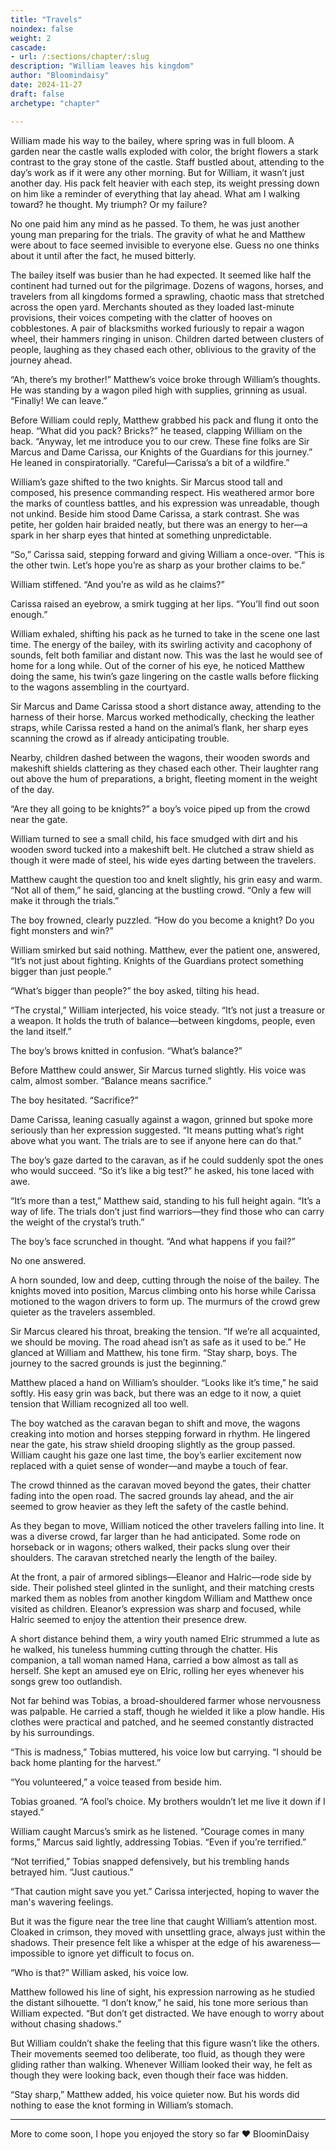 ```yaml
---
title: "Travels"
noindex: false
weight: 2
cascade:
- url: /:sections/chapter/:slug
description: "William leaves his kingdom"
author: "Bloomindaisy"
date: 2024-11-27
draft: false
archetype: "chapter"

---
```


William made his way to the bailey, where spring was in full bloom. A garden near the castle walls exploded with color, the bright flowers a stark contrast to the gray stone of the castle. Staff bustled about, attending to the day’s work as if it were any other morning. But for William, it wasn’t just another day. His pack felt heavier with each step, its weight pressing down on him like a reminder of everything that lay ahead. What am I walking toward? he thought. My triumph? Or my failure?

No one paid him any mind as he passed. To them, he was just another young man preparing for the trials. The gravity of what he and Matthew were about to face seemed invisible to everyone else. Guess no one thinks about it until after the fact, he mused bitterly.

The bailey itself was busier than he had expected. It seemed like half the continent had turned out for the pilgrimage. Dozens of wagons, horses, and travelers from all kingdoms formed a sprawling, chaotic mass that stretched across the open yard. Merchants shouted as they loaded last-minute provisions, their voices competing with the clatter of hooves on cobblestones. A pair of blacksmiths worked furiously to repair a wagon wheel, their hammers ringing in unison. Children darted between clusters of people, laughing as they chased each other, oblivious to the gravity of the journey ahead.

“Ah, there’s my brother!” Matthew’s voice broke through William’s thoughts. He was standing by a wagon piled high with supplies, grinning as usual. “Finally! We can leave.”

Before William could reply, Matthew grabbed his pack and flung it onto the heap. “What did you pack? Bricks?” he teased, clapping William on the back. “Anyway, let me introduce you to our crew. These fine folks are Sir Marcus and Dame Carissa, our Knights of the Guardians for this journey.” He leaned in conspiratorially. “Careful—Carissa’s a bit of a wildfire.”

William’s gaze shifted to the two knights. Sir Marcus stood tall and composed, his presence commanding respect. His weathered armor bore the marks of countless battles, and his expression was unreadable, though not unkind. Beside him stood Dame Carissa, a stark contrast. She was petite, her golden hair braided neatly, but there was an energy to her—a spark in her sharp eyes that hinted at something unpredictable.

“So,” Carissa said, stepping forward and giving William a once-over. “This is the other twin. Let’s hope you’re as sharp as your brother claims to be.”

William stiffened. “And you’re as wild as he claims?”

Carissa raised an eyebrow, a smirk tugging at her lips. “You’ll find out soon enough.”

William exhaled, shifting his pack as he turned to take in the scene one last time. The energy of the bailey, with its swirling activity and cacophony of sounds, felt both familiar and distant now. This was the last he would see of home for a long while. Out of the corner of his eye, he noticed Matthew doing the same, his twin’s gaze lingering on the castle walls before flicking to the wagons assembling in the courtyard.

Sir Marcus and Dame Carissa stood a short distance away, attending to the harness of their horse. Marcus worked methodically, checking the leather straps, while Carissa rested a hand on the animal’s flank, her sharp eyes scanning the crowd as if already anticipating trouble.

Nearby, children dashed between the wagons, their wooden swords and makeshift shields clattering as they chased each other. Their laughter rang out above the hum of preparations, a bright, fleeting moment in the weight of the day.

“Are they all going to be knights?” a boy’s voice piped up from the crowd near the gate.

William turned to see a small child, his face smudged with dirt and his wooden sword tucked into a makeshift belt. He clutched a straw shield as though it were made of steel, his wide eyes darting between the travelers.

Matthew caught the question too and knelt slightly, his grin easy and warm. “Not all of them,” he said, glancing at the bustling crowd. “Only a few will make it through the trials.”

The boy frowned, clearly puzzled. “How do you become a knight? Do you fight monsters and win?”

William smirked but said nothing. Matthew, ever the patient one, answered, “It’s not just about fighting. Knights of the Guardians protect something bigger than just people.”

“What’s bigger than people?” the boy asked, tilting his head.

“The crystal,” William interjected, his voice steady. “It’s not just a treasure or a weapon. It holds the truth of balance—between kingdoms, people, even the land itself.”

The boy’s brows knitted in confusion. “What’s balance?”

Before Matthew could answer, Sir Marcus turned slightly. His voice was calm, almost somber. “Balance means sacrifice.”

The boy hesitated. “Sacrifice?”

Dame Carissa, leaning casually against a wagon, grinned but spoke more seriously than her expression suggested. “It means putting what’s right above what you want. The trials are to see if anyone here can do that.”

The boy’s gaze darted to the caravan, as if he could suddenly spot the ones who would succeed. “So it’s like a big test?” he asked, his tone laced with awe.

“It’s more than a test,” Matthew said, standing to his full height again. “It’s a way of life. The trials don’t just find warriors—they find those who can carry the weight of the crystal’s truth.”

The boy’s face scrunched in thought. “And what happens if you fail?”

No one answered.

A horn sounded, low and deep, cutting through the noise of the bailey. The knights moved into position, Marcus climbing onto his horse while Carissa motioned to the wagon drivers to form up. The murmurs of the crowd grew quieter as the travelers assembled.

Sir Marcus cleared his throat, breaking the tension. “If we’re all acquainted, we should be moving. The road ahead isn’t as safe as it used to be.” He glanced at William and Matthew, his tone firm. “Stay sharp, boys. The journey to the sacred grounds is just the beginning.”

Matthew placed a hand on William’s shoulder. “Looks like it’s time,” he said softly. His easy grin was back, but there was an edge to it now, a quiet tension that William recognized all too well.

The boy watched as the caravan began to shift and move, the wagons creaking into motion and horses stepping forward in rhythm. He lingered near the gate, his straw shield drooping slightly as the group passed. William caught his gaze one last time, the boy’s earlier excitement now replaced with a quiet sense of wonder—and maybe a touch of fear.

The crowd thinned as the caravan moved beyond the gates, their chatter fading into the open road. The sacred grounds lay ahead, and the air seemed to grow heavier as they left the safety of the castle behind.

As they began to move, William noticed the other travelers falling into line. It was a diverse crowd, far larger than he had anticipated. Some rode on horseback or in wagons; others walked, their packs slung over their shoulders. The caravan stretched nearly the length of the bailey.

At the front, a pair of armored siblings—Eleanor and Halric—rode side by side. Their polished steel glinted in the sunlight, and their matching crests marked them as nobles from another kingdom William and Matthew once visited as children. Eleanor’s expression was sharp and focused, while Halric seemed to enjoy the attention their presence drew.

A short distance behind them, a wiry youth named Elric strummed a lute as he walked, his tuneless humming cutting through the chatter. His companion, a tall woman named Hana, carried a bow almost as tall as herself. She kept an amused eye on Elric, rolling her eyes whenever his songs grew too outlandish.

Not far behind was Tobias, a broad-shouldered farmer whose nervousness was palpable. He carried a staff, though he wielded it like a plow handle. His clothes were practical and patched, and he seemed constantly distracted by his surroundings.

“This is madness,” Tobias muttered, his voice low but carrying. “I should be back home planting for the harvest.”

“You volunteered,” a voice teased from beside him.

Tobias groaned. “A fool’s choice. My brothers wouldn’t let me live it down if I stayed.”

William caught Marcus’s smirk as he listened. “Courage comes in many forms,” Marcus said lightly, addressing Tobias. “Even if you’re terrified.”

“Not terrified,” Tobias snapped defensively, but his trembling hands betrayed him. “Just cautious.”

“That caution might save you yet.” Carissa interjected, hoping to waver the man's wavering feelings.

But it was the figure near the tree line that caught William’s attention most. Cloaked in crimson, they moved with unsettling grace, always just within the shadows. Their presence felt like a whisper at the edge of his awareness—impossible to ignore yet difficult to focus on.

“Who is that?” William asked, his voice low.

Matthew followed his line of sight, his expression narrowing as he studied the distant silhouette. “I don’t know,” he said, his tone more serious than William expected. “But don’t get distracted. We have enough to worry about without chasing shadows.”

But William couldn’t shake the feeling that this figure wasn’t like the others. Their movements seemed too deliberate, too fluid, as though they were gliding rather than walking. Whenever William looked their way, he felt as though they were looking back, even though their face was hidden.

“Stay sharp,” Matthew added, his voice quieter now. But his words did nothing to ease the knot forming in William’s stomach.

---

More to come soon, I hope you enjoyed the story so far :heart: BloominDaisy